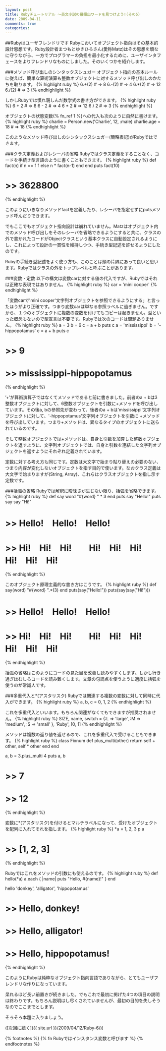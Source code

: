 ```yaml
---
layout: post
title: Rubyチュートリアル ～英文小説の最頻出ワードを見つけよう!(その5)
date: 2009-04-11
comments: true
categories:
---
```



##Rubyはユーザフレンドリです
Rubyにおいてオブジェクト指向はその基本的設計思想です。Ruby設計者まつもとゆきひろさん(愛称Matz)はその思想を頑なに守りながら、一方でプログラマーの負担を最小化するために、ユーザインタフェースをよりフレンドリなものにしました。そのいくつかを紹介します。

###メソッド呼び出しのシンタックスシュガー
オブジェクト指向の基本ルールに従えば、簡単な算術演算も整数オブジェクトに対するメソッド呼び出しのかたちを取ります。
{% highlight ruby %}
 6.+(2) # => 8
 6.-(2) # => 4
 6.*(2) # => 12
 6./(2) # => 3
{% endhighlight %}

しかしRubyでは慣れ親しんだ数学式の書き方ができます。
{% highlight ruby %}
 6 + 2 # => 8
 6 - 2 # => 4
 6 * 2 # => 12
 6 / 2 # => 3
{% endhighlight %}

オブジェクトの状態変数{% fn_ref 1 %}への代入も次のように自然に書けます。
{% highlight ruby %}
 charlie = Person.new('Charlie', 12, :male)
 charlie.age = 18 # => 18
{% endhighlight %}

このようなメソッド呼び出しのシンタックスシュガー(簡略表記)がRubyではできます。

###クラス定義およびレシーバの省略
Rubyではクラス定義をすることなく、コードを手続き型言語のように書くこともできます。
{% highlight ruby %}
 def fact(n)
   if n == 1
     1
   else
     n * fact(n-1)
   end
 end
 puts fact(10)
# >> 3628800
{% endhighlight %}

このようにいきなりメソッドfactを定義したり、レシーバを指定せずにputsメソッド呼んだりできます。

でもここでもオブジェクト指向設計は崩れていません。Matzはオブジェクト内でのメソッド呼び出しをそのレシーバを省略できるようにすると共に、クラスの外で書かれたコードがObjectクラスという基本クラスに自動設定されるようにし、これによって設計の一貫性を維持しつつ、手続き型記述を許せるようにしたのです。

Rubyの手続き型記述をよく使う方も、このことは頭の片隅にあって良いと思います。Rubyではクラスの外をトップレベルと呼ぶことがあります。

###変数・定数
以下の構文は変数carに対する値の代入ですが、Rubyではそれは正確な表現ではありません。
{% highlight ruby %}
 car = 'mini cooper'
{% endhighlight %}

「変数carで'mini cooper'文字列オブジェクトを参照できるようにする」と言ったほうがより正確です。つまり変数carは単なる参照ラベルに過ぎません。ですから、１つのオブジェクトに複数の変数を付けてもコピーは起きません。型といった概念もないので型宣言は不要です。Rubyでは次のコードは問題ありません。
{% highlight ruby %}
 a = 3
 b = 6
 c = a + b
 puts c
 a = 'mississippi'
 b = '-hippopotamus'
 c = a + b
 puts c
 # >> 9
 # >> mississippi-hippopotamus
{% endhighlight %}

’+’が算術演算子ではなくてメソッドであると前に書きました。前者のa + bは3整数オブジェクトに対して、6整数オブジェクトを引数に+メソッドを呼び出しています。その後a, bの参照先が変わって、後者のa + bは'mississippi'文字列オブジェクトに対して、'-hippopotamus'文字列オブジェクトを引数に +メソッドを呼び出しています。つまり+メソッドは、異なるタイプのオブジェクトに送られているのです。

そして整数オブジェクトでは+メソッドは、自身と引数を加算した整数オブジェクトを返すように、文字列オブジェクトでは、自身と引数を連結した文字列オブジェクトを返すようにそれぞれ定義されています。

定数に対する考え方も同じです。定数は大文字で始まり貼り替えの必要のない、つまり内容が変化しないオブジェクトを指す目的で使います。なおクラス定義は大文字で始まりますが(String, Array)、これらはクラスオブジェクトを指し示す定数です。

###括弧の省略
Rubyでは解釈に曖昧さが生じない限り、括弧を省略できます。
{% highlight ruby %}
 def say word
   "#{word} " * 3
 end
 puts say "Hello!"
 puts say say "Hi!"
 # >> Hello!　Hello!　Hello!　
 # >> Hi!　Hi!　Hi!　　Hi!　Hi!　Hi!　　Hi!　Hi!　Hi!　　
{% endhighlight %}

このオブジェクト原理主義的な書き方はこうです。
{% highlight ruby %}
 def say(word)
   "#{word} ".*(3)
 end
 puts(say("Hello!"))
 puts(say(say("Hi!")))
 # >> Hello!　Hello!　Hello!　
 # >> Hi!　Hi!　Hi!　　Hi!　Hi!　Hi!　　Hi!　Hi!　Hi!　　
{% endhighlight %}

括弧の省略はこのようにコードの見た目を改善し読みやすくします。しかし行き過ぎはむしろコードを読み難くします。文章の句読点を使うように適度に括弧を使うのが常識人です。

###多重代入と*(アスタリスク)
Rubyでは関連する複数の変数に対して同時に代入ができます。
{% highlight ruby %}
 a, b, c = 0, 1, 2
{% endhighlight %}

これを多重代入といいます。もちろん関連がなくてもできますが推奨されません。
{% highlight ruby %}
 SIZE, name, switch = {:L => 'large', :M => 'medium', :S => 'small' }, 'Ruby',  [0, 1]
{% endhighlight %}

メソッドは複数の返り値を返せるので、これを多重代入で受けることもできます。
{% highlight ruby %}
 class Fixnum
   def plus_multi(other)
     return self + other, self * other
   end
 end
 
 a, b = 3.plus_multi 4
 puts a, b
 # >> 7
 # >> 12
{% endhighlight %}

変数に*(アスタリスク)を付けるとマルチラベルになって、受けたオブジェクトを配列に入れてそれを指します。
{% highlight ruby %}
 *a = 1, 2, 3
 p a
 # >> [1, 2, 3]
{% endhighlight %}

Rubyではこれをメソッドの引数にも使えるのです。
{% highlight ruby %}
 def hello(*a)
   a.each { |name| puts "Hello, #{name}!" }
 end
 
 hello 'donkey', 'alligator', 'hippopotamus'
 # >> Hello, donkey!
 # >> Hello, alligator!
 # >> Hello, hippopotamus!
{% endhighlight %}

このようにRubyは純粋なオブジェクト指向言語でありながら、とてもユーザフレンドリな作りになっています。

呆れるほど長い前置きが続きました。でもこれで最初に掲げた4つの項目の説明は終わりです。もちろん説明はし尽くされていませんが、最初の目的を失しそうなのでここまでとします。

そろそろ本題に入りましょう。

([次回に続く]({{ site.url }}/2009/04/12/Ruby-6/))

{% footnotes %}
   {% fn Rubyではインスタンス変数と呼びます %}
{% endfootnotes %}
